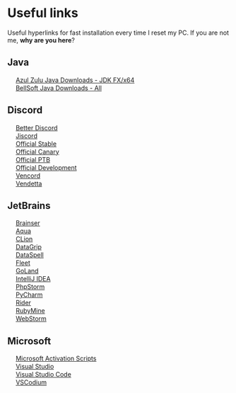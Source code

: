 # Useful links
  Useful hyperlinks for fast installation every time I reset my PC. If you are not me, **why are you here**?

## Java
  <img width="15px" src="https://www.azul.com/wp-content/uploads/Prime-Illustration-10.svg"> [Azul Zulu Java Downloads - JDK FX/x64](https://www.azul.com/downloads/?architecture=x86-64-bit&package=jdk-fx#zulu)\
  <img width="15px" src="https://cdn.jsdelivr.net/gh/iAmSpace/iAmSpace/assets/bellsoft.svg"> [BellSoft Java Downloads - All](https://bell-sw.com/pages/downloads/)

## Discord
  <img width="15px" src="https://betterdiscord.app/resources/branding/logo_small.svg"> [Better Discord](https://betterdiscord.app/)\
  <img width="15px" src="https://avatars.githubusercontent.com/u/145507016?s=200&v=4"> [Jiscord](https://github.com/jiscord)\
  <img width="15px" src="https://cdn.jsdelivr.net/gh/iAmSpace/iAmSpace/assets/discord_app.svg"> [Official Stable](https://discordapp.com/api/download/stable?platform=win)\
  <img width="15px" src="https://cdn.jsdelivr.net/gh/iAmSpace/iAmSpace/assets/discord_canary.svg"> [Official Canary](https://discordapp.com/api/download/canary?platform=win)\
  <img width="15px" src="https://cdn.jsdelivr.net/gh/iAmSpace/iAmSpace/assets/discord_app.svg"> [Official PTB](https://discordapp.com/api/download/ptb?platform=win)\
  <img width="15px" src="https://cdn.jsdelivr.net/gh/iAmSpace/iAmSpace/assets/discord_development.svg"> [Official Development](https://discordapp.com/api/download/development?platform=win)\
  <img width="15px" src="https://vencord.dev/assets/favicon.png"> [Vencord](https://vencord.dev)\
  <img width="15px" src="https://avatars.githubusercontent.com/u/112445065?s=200&v=4"> [Vendetta](https://github.com/vendetta-mod)

## JetBrains
  <img width="15px" src="https://github.githubassets.com/images/modules/logos_page/GitHub-Mark.png"> [Brainser](https://github.com/p1ratrulezzz/brainser)\
  <img width="15px" src="https://resources.jetbrains.com/storage/products/company/brand/logos/Aqua_icon.svg"> [Aqua](https://www.jetbrains.com/aqua/download/)\
  <img width="15px" src="https://resources.jetbrains.com/storage/products/company/brand/logos/CLion_icon.svg"> [CLion](https://www.jetbrains.com/clion/download/)\
  <img width="15px" src="https://resources.jetbrains.com/storage/products/company/brand/logos/DataGrip_icon.svg"> [DataGrip](https://www.jetbrains.com/datagrip/download/)\
  <img width="15px" src="https://resources.jetbrains.com/storage/products/company/brand/logos/DataSpell_icon.svg"> [DataSpell](https://www.jetbrains.com/dataspell/download/)\
  <img width="15px" src="https://resources.jetbrains.com/storage/products/company/brand/logos/Fleet_icon.svg"> [Fleet](https://www.jetbrains.com/fleet/download/)\
  <img width="15px" src="https://resources.jetbrains.com/storage/products/company/brand/logos/GoLand_icon.svg"> [GoLand](https://www.jetbrains.com/go/download/)\
  <img width="15px" src="https://resources.jetbrains.com/storage/products/company/brand/logos/IntelliJ_IDEA_icon.svg"> [IntelliJ IDEA](https://www.jetbrains.com/idea/download/)\
  <img width="15px" src="https://resources.jetbrains.com/storage/products/company/brand/logos/PhpStorm_icon.svg"> [PhpStorm](https://www.jetbrains.com/phpstorm/download/)\
  <img width="15px" src="https://resources.jetbrains.com/storage/products/company/brand/logos/PyCharm_icon.svg"> [PyCharm](https://www.jetbrains.com/pycharm/download/)\
  <img width="15px" src="https://resources.jetbrains.com/storage/products/company/brand/logos/Rider_icon.svg"> [Rider](https://www.jetbrains.com/rider/download/)\
  <img width="15px" src="https://resources.jetbrains.com/storage/products/company/brand/logos/RubyMine_icon.svg"> [RubyMine](https://www.jetbrains.com/ruby/download/)\
  <img width="15px" src="https://resources.jetbrains.com/storage/products/company/brand/logos/WebStorm_icon.svg"> [WebStorm](https://www.jetbrains.com/webstorm/download/)

## Microsoft
  <img width="15px" src="https://massgrave.dev/logo.png"> [Microsoft Activation Scripts](https://massgrave.dev/#MAS_Latest_Release)\
  <img width="15px" src="https://1000logos.net/wp-content/uploads/2023/04/Visual-Studio-logo.png"> [Visual Studio](https://visualstudio.microsoft.com/)\
  <img width="15px" src="https://code.visualstudio.com/assets/images/code-stable.png"> [Visual Studio Code](https://code.visualstudio.com/)\
  <img width="15px" src="https://vscodium.com/img/codium_cnl.svg"> [VSCodium](https://vscodium.com/)
